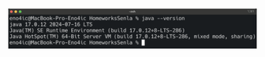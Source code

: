 ![alt text](https://github.com/Eno4ic/HomeworksSenla/blob/f09f572ced1e3d627da3b572613915100f3d7027/assets/image.png)
